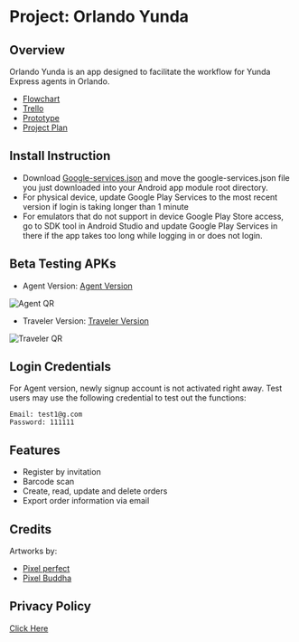 # **Project:** Orlando Yunda

## Overview
Orlando Yunda is an app designed to facilitate the workflow for Yunda Express agents in Orlando.
* [Flowchart](https://goo.gl/Px75AM)
* [Trello](https://goo.gl/jCDEJx)
* [Prototype](https://goo.gl/kJfgd6)
* [Project Plan](https://goo.gl/VVDQTQ)

## Install Instruction
* Download [Google-services.json](https://goo.gl/QsL4hE) and move the google-services.json file you just downloaded into your Android app module root directory.
* For physical device, update Google Play Services to the most recent version if login is taking longer than 1 minute
* For emulators that do not support in device Google Play Store access, go to SDK tool in Android Studio and update Google Play Services in there if the app takes too long while logging in or does not login.

## Beta Testing APKs
* Agent Version:
[Agent Version](https://goo.gl/nXuMR5)

![Agent QR](https://goo.gl/G3dD5z)
* Traveler Version:
[Traveler Version](https://goo.gl/6vDbU7)

![Traveler QR](https://goo.gl/GUxc5t)

## Login Credentials
For Agent version, newly signup account is not activated right away. Test users may use the following credential to test out the functions:
```
Email: test1@g.com
Password: 111111
```

## Features
* Register by invitation
* Barcode scan
* Create, read, update and delete orders
* Export order information via email

## Credits
Artworks by:
* [Pixel perfect](https://icon54.com/)
* [Pixel Buddha](https://www.flaticon.com/authors/pixel-buddha)

## Privacy Policy
[Click Here](https://www.freeprivacypolicy.com/privacy/view/c3ca95d825a13598e6c2424e4c410e8f)
